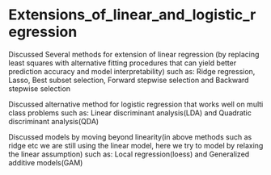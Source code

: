 # Extensions_of_linear_and_logistic_regression

Discussed Several methods for extension of linear regression (by replacing least squares with alternative fitting procedures that can yield better prediction accuracy and model interpretability) such as:
Ridge regression, Lasso, Best subset selection, Forward stepwise selection and Backward stepwise selection

Discussed alternative method for logistic regression that works well on multi class problems such as:
Linear discriminant analysis(LDA) and Quadratic discriminant analysis(QDA)

Discussed models by moving beyond linearity(in above methods such as ridge etc we are still using the linear model, here we try to model by relaxing the linear assumption) such as:
Local regression(loess) and Generalized additive models(GAM)
